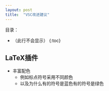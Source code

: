 ```yaml
---
layout: post
title:  "VSC改进建议"
---
```


目录：

- （此行不会显示）
{:toc}

## LaTeX插件

- 丰富配色
  - 例如标点符号采用不同颜色
  - 以及为什么有的符号是蓝色有的符号是绿色
